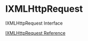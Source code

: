 # IXMLHttpRequest

IXMLHttpRequest Interface

[IXMLHttpRequest Reference](https://ruby-doc.org/stdlib-2.5.0/libdoc/win32ole/rdoc/IXMLHttpRequest.html)
